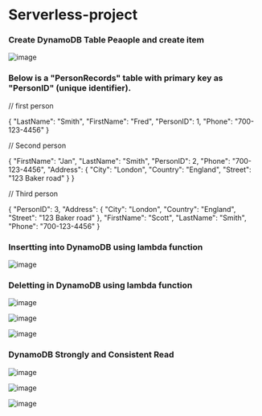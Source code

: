 # Serverless-project

### Create DynamoDB Table Peaople and create item

![image](https://github.com/felixdagnon/Serverless-project/assets/91665833/85665394-5e5f-4d5e-8940-0a7ea3ce46cd)

### Below is a "PersonRecords" table with primary key as "PersonID" (unique identifier).

// first person

{
    "LastName": "Smith",
    "FirstName": "Fred",
    "PersonID": 1,
    "Phone": "700-123-4456"
}

// Second person

{
 "FirstName": "Jan",
 "LastName": "Smith",
  "PersonID": 2,
 "Phone": "700-123-4456",
 "Address": {
  "City": "London",
  "Country": "England",
  "Street": "123 Baker road"
 }
}

// Third person

{
 "PersonID": 3,
 "Address": {
  "City": "London",
  "Country": "England",
  "Street": "123 Baker road"
 },
 "FirstName": "Scott",
 "LastName": "Smith",
 "Phone": "700-123-4456"
}


### Insertting into DynamoDB using lambda function

![image](https://github.com/felixdagnon/Serverless-project/assets/91665833/3622a96f-ff8b-4b3c-8337-7e8f8cb2bba9)

### Deletting in DynamoDB using lambda function

![image](https://github.com/felixdagnon/Serverless-project/assets/91665833/b0d5a26b-3096-478e-bb87-97276b15ce97)

![image](https://github.com/felixdagnon/Serverless-project/assets/91665833/4ea8f5a7-9bea-42f9-8dbe-2e961ff0b9fc)

![image](https://github.com/felixdagnon/Serverless-project/assets/91665833/43ed2a42-3066-40c0-befa-6ae366581c5c)

### DynamoDB Strongly and Consistent Read

![image](https://github.com/felixdagnon/Serverless-project/assets/91665833/a50caa1d-9706-4127-9957-8ac2bb6bcef3)

![image](https://github.com/felixdagnon/Serverless-project/assets/91665833/70178c2c-3caa-46a9-892a-887e0da5d922)

![image](https://github.com/felixdagnon/Serverless-project/assets/91665833/9a38c895-05fb-4e5d-b891-0f492086bc6e)







